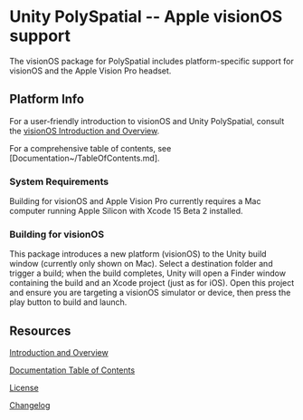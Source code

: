 # Unity PolySpatial -- Apple visionOS support

The visionOS package for PolySpatial includes platform-specific support for visionOS and the Apple Vision Pro headset. 

## Platform Info
For a user-friendly introduction to visionOS and Unity PolySpatial, consult the [visionOS Introduction and Overview](Documentation~/index.md).

For a comprehensive table of contents, see [Documentation~/TableOfContents.md].

### System Requirements
Building for visionOS and Apple Vision Pro currently requires a Mac computer running Apple Silicon with Xcode 15 Beta 2 installed. 

### Building for visionOS
This package introduces a new platform (visionOS) to the Unity build window (currently only shown on Mac). Select a destination folder and trigger a build; when the build completes, Unity will open a Finder window containing the build and an Xcode project (just as for iOS). Open this project and ensure you are targeting a visionOS simulator or device, then press the play button to build and launch. 

## Resources
[Introduction and Overview](Documentation~/index.md)

[Documentation Table of Contents](Documentation~/TableOfContents.md)

[License](LICENSE.md)

[Changelog](CHANGELOG.md)


